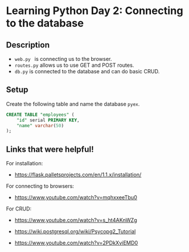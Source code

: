 # Learning Python Day 2: Connecting to the database

## Description

- `web.py ` is connecting us to the browser.
- `routes.py` allows us to use GET and POST routes.
- `db.py` is connected to the database and can do basic CRUD.

## Setup

Create the following table and name the database `pyex`.

```SQL
CREATE TABLE "employees" (
    "id" serial PRIMARY KEY,
    "name" varchar(50)
);
```

## Links that were helpful!

For installation:
- https://flask.palletsprojects.com/en/1.1.x/installation/

For connecting to browsers:
- https://www.youtube.com/watch?v=mqhxxeeTbu0

For CRUD:
- https://www.youtube.com/watch?v=s_ht4AKnWZg

- https://wiki.postgresql.org/wiki/Psycopg2_Tutorial

- https://www.youtube.com/watch?v=2PDkXviEMD0
